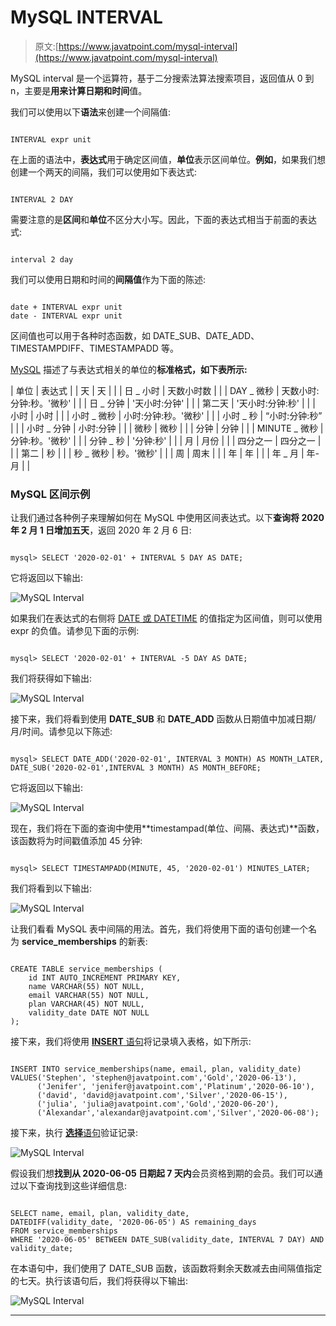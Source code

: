 # MySQL INTERVAL

> 原文:[https://www.javatpoint.com/mysql-interval](https://www.javatpoint.com/mysql-interval)

MySQL interval 是一个运算符，基于二分搜索法算法搜索项目，返回值从 0 到 n，主要是**用来计算日期和时间**值。

我们可以使用以下**语法**来创建一个间隔值:

```

INTERVAL expr unit

```

在上面的语法中，**表达式**用于确定区间值，**单位**表示区间单位。**例如**，如果我们想创建一个两天的间隔，我们可以使用如下表达式:

```

INTERVAL 2 DAY

```

需要注意的是**区间**和**单位**不区分大小写。因此，下面的表达式相当于前面的表达式:

```

interval 2 day

```

我们可以使用日期和时间的**间隔值**作为下面的陈述:

```

date + INTERVAL expr unit
date - INTERVAL expr unit

```

区间值也可以用于各种时态函数，如 DATE_SUB、DATE_ADD、TIMESTAMPDIFF、TIMESTAMPADD 等。

[MySQL](https://www.javatpoint.com/mysql-tutorial) 描述了与表达式相关的单位的**标准格式，如下表所示:**

| 单位 | 表达式 |
| 天 | 天 |  |
| 日 _ 小时 | 天数小时数 |  |
| DAY _ 微秒 | 天数小时:分钟:秒。'微秒' |  |
| 日 _ 分钟 | '天小时:分钟' |  |
| 第二天 | '天小时:分钟:秒' |  |
| 小时 | 小时 |  |
| 小时 _ 微秒 | 小时:分钟:秒。'微秒' |  |
| 小时 _ 秒 | “小时:分钟:秒” |  |
| 小时 _ 分钟 | 小时:分钟 |  |
| 微秒 | 微秒 |  |
| 分钟 | 分钟 |  |
| MINUTE _ 微秒 | 分钟:秒。'微秒' |  |
| 分钟 _ 秒 | '分钟:秒' |  |
| 月 | 月份 |  |
| 四分之一 | 四分之一 |  |
| 第二 | 秒 |  |
| 秒 _ 微秒 | 秒。'微秒' |  |
| 周 | 周末 |  |
| 年 | 年 |  |
| 年 _ 月 | 年-月 |  |

### MySQL 区间示例

让我们通过各种例子来理解如何在 MySQL 中使用区间表达式。以下**查询将 2020 年 2 月 1 日增加五天**，返回 2020 年 2 月 6 日:

```

mysql> SELECT '2020-02-01' + INTERVAL 5 DAY AS DATE;

```

它将返回以下输出:

![MySQL Interval](../Images/403e0ddc9c89e3b776126fccf0b10d26.png)

如果我们在表达式的右侧将 [DATE 或 DATETIME](https://www.javatpoint.com/mysql-date-and-time) 的值指定为区间值，则可以使用 expr 的负值。请参见下面的示例:

```

mysql> SELECT '2020-02-01' + INTERVAL -5 DAY AS DATE;

```

我们将获得如下输出:

![MySQL Interval](../Images/4a0683402358b2c635c45aaf78b40ddc.png)

接下来，我们将看到使用 **DATE_SUB** 和 **DATE_ADD** 函数从日期值中加减日期/月/时间。请参见以下陈述:

```

mysql> SELECT DATE_ADD('2020-02-01', INTERVAL 3 MONTH) AS MONTH_LATER, 
DATE_SUB('2020-02-01',INTERVAL 3 MONTH) AS MONTH_BEFORE;

```

它将返回以下输出:

![MySQL Interval](../Images/f268e643bb21d878950562bd48c3079c.png)

现在，我们将在下面的查询中使用**timestampad(单位、间隔、表达式)**函数，该函数将为时间戳值添加 45 分钟:

```

mysql> SELECT TIMESTAMPADD(MINUTE, 45, '2020-02-01') MINUTES_LATER;

```

我们将看到以下输出:

![MySQL Interval](../Images/90fc241ec9c1b760c9eb7979c8185b30.png)

让我们看看 MySQL 表中间隔的用法。首先，我们将使用下面的语句创建一个名为 **service_memberships** 的新表:

```

CREATE TABLE service_memberships (
	id INT AUTO_INCREMENT PRIMARY KEY,
	name VARCHAR(55) NOT NULL,
	email VARCHAR(55) NOT NULL,
	plan VARCHAR(45) NOT NULL,
	validity_date DATE NOT NULL
);

```

接下来，我们将使用 [**INSERT** 语句](https://www.javatpoint.com/mysql-insert)将记录填入表格，如下所示:

```

INSERT INTO service_memberships(name, email, plan, validity_date)
VALUES('Stephen', 'stephen@javatpoint.com','Gold','2020-06-13'),
      ('Jenifer', 'jenifer@javatpoint.com','Platinum','2020-06-10'),
      ('david', 'david@javatpoint.com','Silver','2020-06-15'),
      ('julia', 'julia@javatpoint.com','Gold','2020-06-20'),
      ('Alexandar','alexandar@javatpoint.com','Silver','2020-06-08');

```

接下来，执行 [**选择**语句](https://www.javatpoint.com/mysql-select)验证记录:

![MySQL Interval](../Images/ca99be8513e30c75fd541095b0a750e1.png)

假设我们想**找到从 2020-06-05 日期起 7 天内**会员资格到期的会员。我们可以通过以下查询找到这些详细信息:

```

SELECT name, email, plan, validity_date,
DATEDIFF(validity_date, '2020-06-05') AS remaining_days
FROM service_memberships
WHERE '2020-06-05' BETWEEN DATE_SUB(validity_date, INTERVAL 7 DAY) AND validity_date;

```

在本语句中，我们使用了 DATE_SUB 函数，该函数将剩余天数减去由间隔值指定的七天。执行该语句后，我们将获得以下输出:

![MySQL Interval](../Images/5cb0c0793e041bea11447e8a40be1adf.png)

* * *
